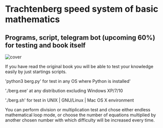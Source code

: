 # Trachtenberg speed system of basic mathematics
## Programs, script, telegram bot (upcoming 60%) for testing and book itself

![cover](https://github.com/vadimfedulov395/trachtenberg-sci/raw/master/cover.png)

If you have read the original book you will be able to test your knowledge easily by just startings scripts.


'python3 berg.py' for test in any OS where Python is installed'

'./berg.exe' at any distribution excluding Windows XP/7/10

'./berg.sh' for test in UNIX | GNU/Linux | Mac OS X environment


You can perform division or multiplication test and chose either endless mathematical loop mode, or choose
the number of equations multiplied by another chosen number with which difficulty will be increased every time.
